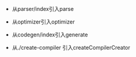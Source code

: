 + 从parser/index引入parse

+ 从optimizer引入optimizer 

+ 从codegen/index引入generate 

+ 从./create-compiler 引入createCompilerCreator  
